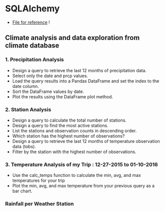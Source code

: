 # SQLAlchemy

* [File for reference](https://github.com/mjvillacresesn/Surfs-Up/blob/master/climate_analysis.ipynb) !

## Climate analysis and data exploration from climate database

### 1. Precipitation Analysis
* Design a query to retrieve the last 12 months of precipitation data.
* Select only the date and prcp values.
* Load the query results into a Pandas DataFrame and set the index to the date column.
* Sort the DataFrame values by date.
* Plot the results using the DataFrame plot method.

### 2. Station Analysis
* Design a query to calculate the total number of stations.
* Design a query to find the most active stations.
* List the stations and observation counts in descending order.
* Which station has the highest number of observations?
* Design a query to retrieve the last 12 months of temperature observation data (tobs).
* Filter by the station with the highest number of observations.

### 3. Temperature Analysis of my Trip : 12-27-2015 to 01-10-2016
* Use the calc_temps function to calculate the min, avg, and max temperatures for your trip 
* Plot the min, avg, and max temperature from your previous query as a bar chart.

### Rainfall per Weather Station

